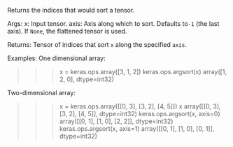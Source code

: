 Returns the indices that would sort a tensor.

Args:
    x: Input tensor.
    axis: Axis along which to sort. Defaults to`-1` (the last axis). If
        `None`, the flattened tensor is used.

Returns:
    Tensor of indices that sort `x` along the specified `axis`.

Examples:
One dimensional array:
>>> x = keras.ops.array([3, 1, 2])
>>> keras.ops.argsort(x)
array([1, 2, 0], dtype=int32)

Two-dimensional array:
>>> x = keras.ops.array([[0, 3], [3, 2], [4, 5]])
>>> x
array([[0, 3],
       [3, 2],
       [4, 5]], dtype=int32)
>>> keras.ops.argsort(x, axis=0)
array([[0, 1],
       [1, 0],
       [2, 2]], dtype=int32)
>>> keras.ops.argsort(x, axis=1)
array([[0, 1],
       [1, 0],
       [0, 1]], dtype=int32)

